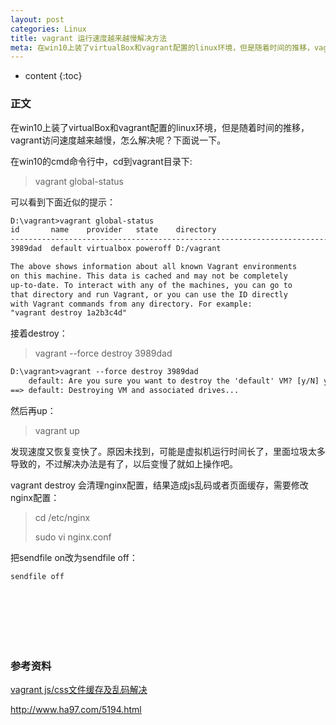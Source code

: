 ```yaml
---
layout: post
categories: Linux
title: vagrant 运行速度越来越慢解决方法
meta: 在win10上装了virtualBox和vagrant配置的linux环境，但是随着时间的推移，vagrant访问速度越来越慢，怎么解决呢？下面说一下。
---
```

* content
{:toc}

### 正文

在win10上装了virtualBox和vagrant配置的linux环境，但是随着时间的推移，vagrant访问速度越来越慢，怎么解决呢？下面说一下。

在win10的cmd命令行中，cd到vagrant目录下:

> vagrant global-status

可以看到下面近似的提示：

```html
D:\vagrant>vagrant global-status
id       name    provider   state    directory
-------------------------------------------------------------------------
3989dad  default virtualbox poweroff D:/vagrant

The above shows information about all known Vagrant environments
on this machine. This data is cached and may not be completely
up-to-date. To interact with any of the machines, you can go to
that directory and run Vagrant, or you can use the ID directly
with Vagrant commands from any directory. For example:
"vagrant destroy 1a2b3c4d"
```

接着destroy：

> vagrant --force destroy 3989dad

```html
D:\vagrant>vagrant --force destroy 3989dad
    default: Are you sure you want to destroy the 'default' VM? [y/N] y
==> default: Destroying VM and associated drives...
```

然后再up：

> vagrant up

发现速度又恢复变快了。原因未找到，可能是虚拟机运行时间长了，里面垃圾太多导致的，不过解决办法是有了，以后变慢了就如上操作吧。

vagrant destroy 会清理nginx配置，结果造成js乱码或者页面缓存，需要修改nginx配置：

> cd /etc/nginx
>
> sudo vi nginx.conf

把sendfile on改为sendfile off：

```html
sendfile off
```



<br/><br/><br/><br/><br/>
### 参考资料

[vagrant js/css文件缓存及乱码解决](https://ibaiyang.github.io/ibaiyang.github.io/linux/2018/01/30/vagrant-js,css%E6%96%87%E4%BB%B6%E7%BC%93%E5%AD%98%E5%8F%8A%E4%B9%B1%E7%A0%81%E8%A7%A3%E5%86%B3.html)

<http://www.ha97.com/5194.html>

